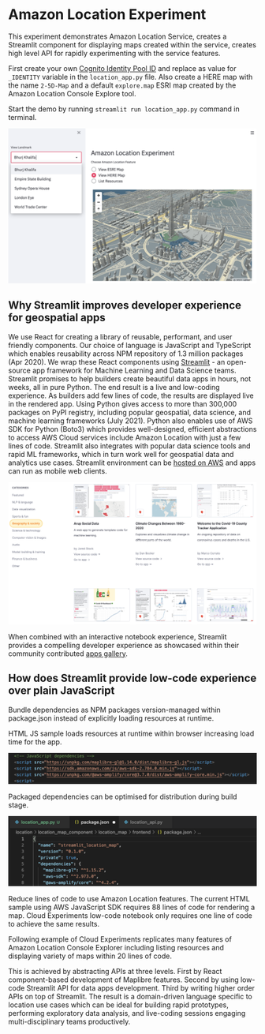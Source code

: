 # Amazon Location Experiment

This experiment demonstrates Amazon Location Service, creates a Streamlit component for displaying maps created within the service, creates high level API for rapidly experimenting with the service features.

First create your own [Cognito Identity Pool ID](https://docs.aws.amazon.com/cognito/latest/developerguide/identity-pools.html) and replace as value for `_IDENTITY` variable in the `location_app.py` file. Also create a HERE map with the name `2-5D-Map` and a default `explore.map` ESRI map created by the Amazon Location Console Explore tool.

Start the demo by running `streamlit run location_app.py` command in terminal.

![Location Experiment App](location-experiment.png)  

## Why Streamlit improves developer experience for geospatial apps

We use React for creating a library of reusable, performant, and user friendly components. Our choice of language is JavaScript and TypeScript which enables reusability across NPM repository of 1.3 million packages (Apr 2020). We wrap these React components using [Streamlit](https://streamlit.io/) - an open-source app framework for Machine Learning and Data Science teams. Streamlit promises to help builders create beautiful data apps in hours, not weeks, all in pure Python. The end result is a live and low-coding experience. As builders add few lines of code, the results are displayed live in the rendered app. Using Python gives access to more than 300,000 packages on PyPI registry, including popular geospatial, data science, and machine learning frameworks (July 2021). Python also enables use of AWS SDK for Python (Boto3) which provides well-designed, efficient abstractions to access AWS Cloud services include Amazon Location with just a few lines of code. Streamlit also integrates with popular data science tools and rapid ML frameworks, which in turn work well for geospatial data and analytics use cases. Streamlit environment can be [hosted on AWS](https://aws.amazon.com/blogs/opensource/using-streamlit-to-build-an-interactive-dashboard-for-data-analysis-on-aws/) and apps can run as mobile web clients.

![picture 3](streamlit-gallery.png)  

When combined with an interactive notebook experience, Streamlit provides a compelling developer experience as showcased within their community contributed [apps gallery](https://streamlit.io/gallery).

## How does Streamlit provide low-code experience over plain JavaScript

Bundle dependencies as NPM packages version-managed within package.json instead of explicitly loading resources at runtime. 

HTML JS sample loads resources at runtime within browser increasing load time for the app.

![JavaScript Dependencies](js-dependencies.png)  

Packaged dependencies can be optimised for distribution during build stage.

![Streamlit package](streamlit-package.png)  

Reduce lines of code to use Amazon Location features. The current HTML sample using AWS JavaScript SDK requires 88 lines of code for rendering a map. Cloud Experiments low-code notebook only requires one line of code to achieve the same results.

Following example of Cloud Experiments replicates many features of Amazon Location Console Explorer including listing resources and displaying variety of maps within 20 lines of code.

This is achieved by abstracting APIs at three levels. First by React component-based development of Maplibre features. Second by using low-code Streamlit API for data apps development. Third by writing higher order APIs on top of Streamlit. The result is a domain-driven language specific to location use cases which can be ideal for building rapid prototypes, performing exploratory data analysis, and live-coding sessions engaging multi-disciplinary teams productively.